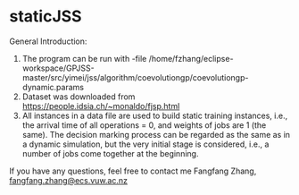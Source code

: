 # staticJSS
General Introduction:
1. The program can be run with -file /home/fzhang/eclipse-workspace/GPJSS-master/src/yimei/jss/algorithm/coevolutiongp/coevolutiongp-dynamic.params
2. Dataset was downloaded from https://people.idsia.ch/~monaldo/fjsp.html
3. All instances in a data file are used to build static training instances, i.e., the arrival time of all operations = 0, and weights of jobs are 1 (the  same). The decision marking process can be regarded as the same as in a dynamic simulation, but the very initial stage is considered, i.e., a number of jobs come together at the beginning.

If you have any questions, feel free to contact me Fangfang Zhang, fangfang.zhang@ecs.vuw.ac.nz
